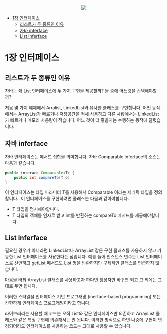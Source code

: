 <p align="center">
  <img src="http://image.kyobobook.co.kr/images/book/xlarge/847/x9791162240847.jpg">
</p>

<!-- TOC -->

- [1장 인터페이스](#1%EC%9E%A5-%EC%9D%B8%ED%84%B0%ED%8E%98%EC%9D%B4%EC%8A%A4)
    - [리스트가 두 종류인 이유](#%EB%A6%AC%EC%8A%A4%ED%8A%B8%EA%B0%80-%EB%91%90-%EC%A2%85%EB%A5%98%EC%9D%B8-%EC%9D%B4%EC%9C%A0)
    - [자바 inferface](#%EC%9E%90%EB%B0%94-inferface)
    - [List inferface](#list-inferface)

<!-- /TOC -->

# 1장 인터페이스

## 리스트가 두 종류인 이유

자바는 왜 List 인터페이스에 두 가지 구현을 제공할까? 둘 중에 어느것을 선택해야할까? 

처음 몇 가지 예제에서 Arralist, LinkedList와 유사한 클래스를 구현합니다. 어떤 동작에서는 ArrayList가 빠르거나 저장공간을 적세 사용하고 다른 사황에서는 LinkedList가 빠르거나 메모리 사용량이 적습니다. 어느 것이 더 좋을지는 수행하는 동작에 달렸습니다.

## 자바 inferface
자바 인터페이스는 메서드 집합을 의미합니다. 자바 Comparable inferface의 소스는 다음과 같습니다.

```java
public interace Comparable<T> {
    public int compareTo(T o);
}
```
이 인터페이스는 타입 파라미터 T를 사용해서 Comparable 이라는 제네릭 타입을 정의합니다.. 이 인터페이스를 구현하려면 클래스는 다음과 같아야합니다.
* T 타입을 명시해야합니다.
* T 타입의 객체를 인자로 받고 int를 반환하는 compareTo 메서드를 제공해야합니다.

## List inferface
필요한 경우가 아니라면 LinkedList나 ArrayList 같은 구현 클래스를 사용하지 않고 가능한 List 인터페이스를 사용한다는 점입니다. 예를 들어 인스턴스 변수는 List 인터페이스로 선언하고 getList 메서드도 List 형을 반환하지만 구체적인 클래스를 언급하지 않습니다.

마음을 바꿔 ArrayList 클래스를 사용하고자 하다면 생성자만 바꾸면 되고 그 외에는 그대로 두면 됩니다.

이러한 스타일을 인터페이스 기반 프로그래밍 (inerface-based programming) 또는 간한하게 인터페이스 프로그래밍이라고 합니다.

라이브러리는 사용할 때 코드는 오직 List와 같은 인터페이스만 의존하고 ArrayList 클래스와 같은 특정 구현에 의존해서는 안 됩니다. 이러한 방식으로 하면 나중에 구현이 변경되더라도 인터페이스를 사용하는 코드는 그대로 사용할 수 있습니다.

